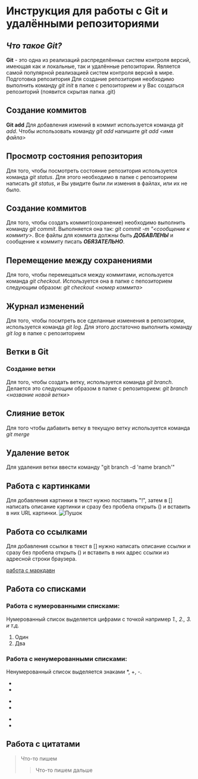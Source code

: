 # Инструкция для работы с Git и удалёнными репозиториями

## *Что такое Git?*
**Git** - это одна из реализаций распределённых систем контроля версий, имеющая как и локальные, так и удалённые репозитории. Является самой популярной реализацией систем контроля версий в мире.
Подготовка репозитория
Для создание репозитория необходимо выполнить команду *git init*  в папке с репозиторием и у Вас создаться репозиторий (появится скрытая папка .git)

## Создание коммитов

**Git add**
Для добавления измений в коммит используется команда *git add*. Чтобы использовать команду *git add* напишите *git add <имя файла>*

##  Просмотр состояния репозитория

Для того, чтобы посмотреть состояние репозитория используется команда *git status*. Для этого необходимо в папке с репозиторием написать *git status*, и Вы увидите были ли измения в файлах, или их не было.

## Создание коммитов
Для того, чтобы создать коммит(сохранение) необходимо выполнить команду *git commit*. Выполняется она так: *git commit -m "<сообщение к коммиту>*. Все файлы для коммита должны быть ***ДОБАВЛЕНЫ*** и сообщение к коммиту писать ***ОБЯЗАТЕЛЬНО***.

## Перемещение между сохранениями
Для того, чтобы перемещаться между коммитами, используется команда *git checkout*. Используется она в папке с пепозиторием следующим образом: *git checkout <номер коммита>*

## Журнал изменений
Для того, чтобы посмтреть все сделанные изменения в репозитории, используется команда *git log*. Для этого достаточно выполнить команду *git log* в папке с репозиторием

##  Ветки в Git

### Создание ветки

Для того, чтобы создать ветку, используется команда *git branch*. Делается это следующим образом в папке с репозиторием: *git branch <название новой ветки>*

## Слияние веток

Для того чтобы дабавить ветку в текущую ветку используется команда *git merge <name branch>*

## Удаление веток
Для удаления ветки ввести команду "git branch -d 'name branch'"

## Работа с картинками

Для добавления картинки в текст нужно поставить "!", затем в [] написать описание картинки и сразу без пробела открыть () и вставить в них URL картинки.
![Пушок](https://avatars.mds.yandex.net/i?id=b6fac11cca260d1a0427142e47c691fbc4097d09-7763867-images-thumbs&n=13)

## Работа со ссылками

Для добавления ссылки в текст в [] нужно написать описание ссылки и сразу без пробела открыть () и вставить в них адрес ссылки из адресной строки   браузера.

[работа с маркдавн](https://skillbox.ru/media/code/yazyk-razmetki-markdown-shpargalka-po-sintaksisu-s-primerami/)

## Работа со списками

### Работа с нумерованными списками:

Нумерованный список выделяется цифрами  с точкой например *1., 2., 3. и т.д.* 

1. Один
2. Два

### Работа с ненумерованными списками:

Ненумерованный список выделяется знаками *, +, -.

*
*
-
-
+
+

## Работа с цитатами

> Что-то пишем
>> Что-то пишем дальше